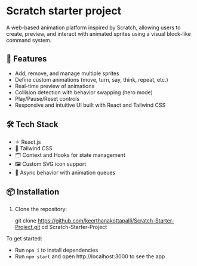 # Scratch starter project


A web-based animation platform inspired by Scratch, allowing users to create, preview, and interact with animated sprites using a visual block-like command system.

## 🚀 Features

- Add, remove, and manage multiple sprites
- Define custom animations (move, turn, say, think, repeat, etc.)
- Real-time preview of animations
- Collision detection with behavior swapping (hero mode)
- Play/Pause/Reset controls
- Responsive and intuitive UI built with React and Tailwind CSS

## 🛠 Tech Stack

- ⚛️ React.js
- 🎨 Tailwind CSS
- 🗂 Context and Hooks for state management
- 🖼 Custom SVG icon support
- 🧠 Async behavior with animation queues

## 📦 Installation

1. Clone the repository:

   git clone https://github.com/keerthanakottapalli/Scratch-Starter-Project.git
   cd Scratch-Starter-Project


To get started:

- Run `npm i` to install dependencies
- Run `npm start` and open http://localhost:3000 to see the app
